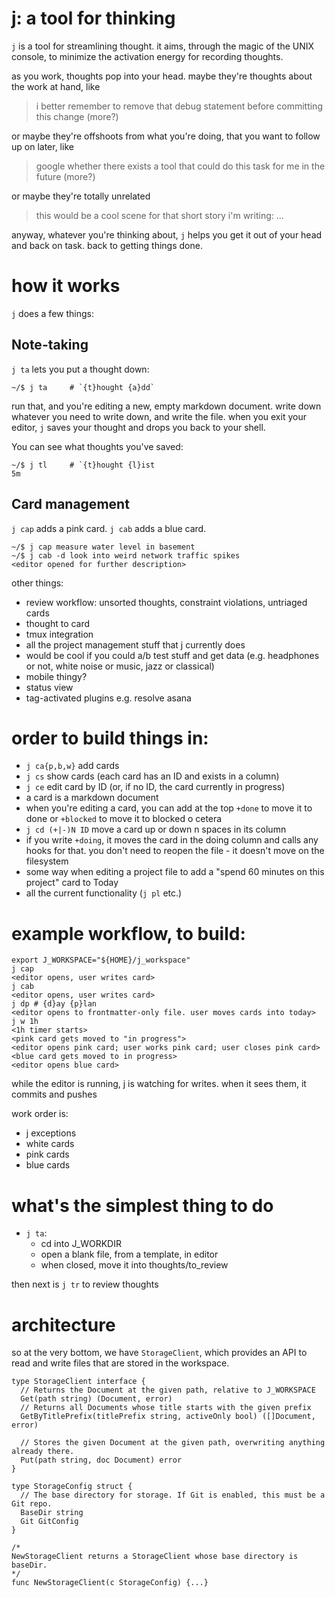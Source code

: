 # j: a tool for thinking

`j` is a tool for streamlining thought. it aims, through the magic of the UNIX console, to minimize
the activation energy for recording thoughts.

as you work, thoughts pop into your head. maybe they're thoughts about the work at hand, like

> i better remember to remove that debug statement before committing this change
> (more?)

or maybe they're offshoots from what you're doing, that you want to follow up on later, like

> google whether there exists a tool that could do this task for me in the future
> (more?)

or maybe they're totally unrelated 

> this would be a cool scene for that short story i'm writing: ...

anyway, whatever you're thinking about, `j` helps you get it out of your head and back on task. back
to getting things done.

# how it works

`j` does a few things:

## Note-taking

`j ta` lets you put a thought down:

```
~/$ j ta     # `{t}hought {a}dd`
```

run that, and you're editing a new, empty markdown document. write down whatever you need to write
down, and write the file. when you exit your editor, `j` saves your thought and drops you back to
your shell.

You can see what thoughts you've saved:

```
~/$ j tl     # `{t}hought {l}ist
5m      
```

## Card management

`j cap` adds a pink card. `j cab` adds a blue card.

```
~/$ j cap measure water level in basement
~/$ j cab -d look into weird network traffic spikes
<editor opened for further description>
```

other things:
- review workflow: unsorted thoughts, constraint violations, untriaged cards
- thought to card
- tmux integration
- all the project management stuff that j currently does
- would be cool if you could a/b test stuff and get data (e.g. headphones or not, white noise or
    music, jazz or classical)
- mobile thingy?
- status view
- tag-activated plugins e.g. resolve asana

# order to build things in:

- `j ca{p,b,w}` add cards
- `j cs` show cards (each card has an ID and exists in a column)
- `j ce` edit card by ID (or, if no ID, the card currently in progress)
- a card is a markdown document
- when you're editing a card, you can add at the top `+done` to move it to done or `+blocked` to
    move it to blocked o cetera
- `j cd (+|-)N ID` move a card up or down n spaces in its column
- if you write `+doing`, it moves the card in the doing column and calls any hooks for that. you
    don't need to reopen the file - it doesn't move on the filesystem
- some way when editing a project file to add a "spend 60 minutes on this project" card to Today
- all the current functionality (`j pl` etc.)

# example workflow, to build:

```
export J_WORKSPACE="${HOME}/j_workspace"
j cap
<editor opens, user writes card>
j cab
<editor opens, user writes card>
j dp # {d}ay {p}lan
<editor opens to frontmatter-only file. user moves cards into today>
j w 1h
<1h timer starts>
<pink card gets moved to "in progress">
<editor opens pink card; user works pink card; user closes pink card>
<blue card gets moved to in progress>
<editor opens blue card>
```

while the editor is running, j is watching for writes. when it sees them, it commits and pushes

work order is:
- j exceptions
- white cards
- pink cards
- blue cards

# what's the simplest thing to do

- `j ta`:
  - cd into J_WORKDIR
  - open a blank file, from a template, in editor
  - when closed, move it into thoughts/to_review

then next is `j tr` to review thoughts

# architecture

so at the very bottom, we have `StorageClient`, which provides an API to read and write files that
are stored in the workspace.

```
type StorageClient interface {
  // Returns the Document at the given path, relative to J_WORKSPACE
  Get(path string) (Document, error)
  // Returns all Documents whose title starts with the given prefix
  GetByTitlePrefix(titlePrefix string, activeOnly bool) ([]Document, error)

  // Stores the given Document at the given path, overwriting anything already there.
  Put(path string, doc Document) error
}

type StorageConfig struct {
  // The base directory for storage. If Git is enabled, this must be a Git repo.
  BaseDir string
  Git GitConfig
}

/*
NewStorageClient returns a StorageClient whose base directory is baseDir.
*/
func NewStorageClient(c StorageConfig) {...}
```
